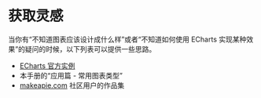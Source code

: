 # 获取灵感

当你有“不知道图表应该设计成什么样”或者“不知道如何使用 ECharts 实现某种效果”的疑问的时候，以下列表可以提供一些思路。

- [ECharts 官方实例](${mainSitePath}examples)
- 本手册的“应用篇 - 常用图表类型”
- [makeapie.com](https://www.makeapie.com/) 社区用户的作品集
